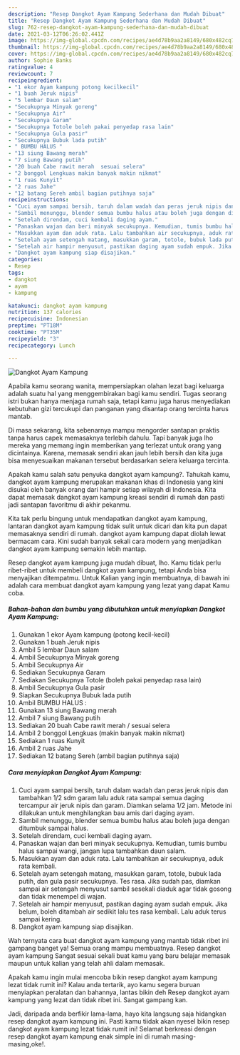 ```yaml
---
description: "Resep Dangkot Ayam Kampung Sederhana dan Mudah Dibuat"
title: "Resep Dangkot Ayam Kampung Sederhana dan Mudah Dibuat"
slug: 762-resep-dangkot-ayam-kampung-sederhana-dan-mudah-dibuat
date: 2021-03-12T06:26:02.441Z
image: https://img-global.cpcdn.com/recipes/ae4d78b9aa2a8149/680x482cq70/dangkot-ayam-kampung-foto-resep-utama.jpg
thumbnail: https://img-global.cpcdn.com/recipes/ae4d78b9aa2a8149/680x482cq70/dangkot-ayam-kampung-foto-resep-utama.jpg
cover: https://img-global.cpcdn.com/recipes/ae4d78b9aa2a8149/680x482cq70/dangkot-ayam-kampung-foto-resep-utama.jpg
author: Sophie Banks
ratingvalue: 4
reviewcount: 7
recipeingredient:
- "1 ekor Ayam kampung potong kecilkecil"
- "1 buah Jeruk nipis"
- "5 lembar Daun salam"
- "Secukupnya Minyak goreng"
- "Secukupnya Air"
- "Secukupnya Garam"
- "Secukupnya Totole boleh pakai penyedap rasa lain"
- "Secukupnya Gula pasir"
- "Secukupnya Bubuk lada putih"
- " BUMBU HALUS "
- "13 siung Bawang merah"
- "7 siung Bawang putih"
- "20 buah Cabe rawit merah  sesuai selera"
- "2 bonggol Lengkuas makin banyak makin nikmat"
- "1 ruas Kunyit"
- "2 ruas Jahe"
- "12 batang Sereh ambil bagian putihnya saja"
recipeinstructions:
- "Cuci ayam sampai bersih, taruh dalam wadah dan peras jeruk nipis dan tambahkan 1/2 sdm garam lalu aduk rata sampai semua daging tercampur air jeruk nipis dan garam. Diamkan selama 1/2 jam. Metode ini dilakukan untuk menghilangkan bau amis dari daging ayam."
- "Sambil menunggu, blender semua bumbu halus atau boleh juga dengan ditumbuk sampai halus."
- "Setelah direndam, cuci kembali daging ayam."
- "Panaskan wajan dan beri minyak secukupnya. Kemudian, tumis bumbu halus sampai wangi, jangan lupa tambahkan daun salam."
- "Masukkan ayam dan aduk rata. Lalu tambahkan air secukupnya, aduk rata kembali."
- "Setelah ayam setengah matang, masukkan garam, totole, bubuk lada putih, dan gula pasir secukupnya. Tes rasa. Jika sudah pas, diamkan sampai air setengah menyusut sambil sesekali diaduk agar tidak gosong dan tidak menempel di wajan."
- "Setelah air hampir menyusut, pastikan daging ayam sudah empuk. Jika belum, boleh ditambah air sedikit lalu tes rasa kembali. Lalu aduk terus sampai kering."
- "Dangkot ayam kampung siap disajikan."
categories:
- Resep
tags:
- dangkot
- ayam
- kampung

katakunci: dangkot ayam kampung 
nutrition: 137 calories
recipecuisine: Indonesian
preptime: "PT18M"
cooktime: "PT35M"
recipeyield: "3"
recipecategory: Lunch

---
```



![Dangkot Ayam Kampung](https://img-global.cpcdn.com/recipes/ae4d78b9aa2a8149/680x482cq70/dangkot-ayam-kampung-foto-resep-utama.jpg)

Apabila kamu seorang wanita, mempersiapkan olahan lezat bagi keluarga adalah suatu hal yang menggembirakan bagi kamu sendiri. Tugas seorang istri bukan hanya menjaga rumah saja, tetapi kamu juga harus menyediakan kebutuhan gizi tercukupi dan panganan yang disantap orang tercinta harus mantab.

Di masa  sekarang, kita sebenarnya mampu mengorder santapan praktis tanpa harus capek memasaknya terlebih dahulu. Tapi banyak juga lho mereka yang memang ingin memberikan yang terlezat untuk orang yang dicintainya. Karena, memasak sendiri akan jauh lebih bersih dan kita juga bisa menyesuaikan makanan tersebut berdasarkan selera keluarga tercinta. 



Apakah kamu salah satu penyuka dangkot ayam kampung?. Tahukah kamu, dangkot ayam kampung merupakan makanan khas di Indonesia yang kini disukai oleh banyak orang dari hampir setiap wilayah di Indonesia. Kita dapat memasak dangkot ayam kampung kreasi sendiri di rumah dan pasti jadi santapan favoritmu di akhir pekanmu.

Kita tak perlu bingung untuk mendapatkan dangkot ayam kampung, lantaran dangkot ayam kampung tidak sulit untuk dicari dan kita pun dapat memasaknya sendiri di rumah. dangkot ayam kampung dapat diolah lewat bermacam cara. Kini sudah banyak sekali cara modern yang menjadikan dangkot ayam kampung semakin lebih mantap.

Resep dangkot ayam kampung juga mudah dibuat, lho. Kamu tidak perlu ribet-ribet untuk membeli dangkot ayam kampung, tetapi Anda bisa menyajikan ditempatmu. Untuk Kalian yang ingin membuatnya, di bawah ini adalah cara membuat dangkot ayam kampung yang lezat yang dapat Kamu coba.

<!--inarticleads1-->

##### Bahan-bahan dan bumbu yang dibutuhkan untuk menyiapkan Dangkot Ayam Kampung:

1. Gunakan 1 ekor Ayam kampung (potong kecil-kecil)
1. Gunakan 1 buah Jeruk nipis
1. Ambil 5 lembar Daun salam
1. Ambil Secukupnya Minyak goreng
1. Ambil Secukupnya Air
1. Sediakan Secukupnya Garam
1. Sediakan Secukupnya Totole (boleh pakai penyedap rasa lain)
1. Ambil Secukupnya Gula pasir
1. Siapkan Secukupnya Bubuk lada putih
1. Ambil  BUMBU HALUS :
1. Gunakan 13 siung Bawang merah
1. Ambil 7 siung Bawang putih
1. Sediakan 20 buah Cabe rawit merah / sesuai selera
1. Ambil 2 bonggol Lengkuas (makin banyak makin nikmat)
1. Sediakan 1 ruas Kunyit
1. Ambil 2 ruas Jahe
1. Sediakan 12 batang Sereh (ambil bagian putihnya saja)




<!--inarticleads2-->

##### Cara menyiapkan Dangkot Ayam Kampung:

1. Cuci ayam sampai bersih, taruh dalam wadah dan peras jeruk nipis dan tambahkan 1/2 sdm garam lalu aduk rata sampai semua daging tercampur air jeruk nipis dan garam. Diamkan selama 1/2 jam. Metode ini dilakukan untuk menghilangkan bau amis dari daging ayam.
1. Sambil menunggu, blender semua bumbu halus atau boleh juga dengan ditumbuk sampai halus.
1. Setelah direndam, cuci kembali daging ayam.
1. Panaskan wajan dan beri minyak secukupnya. Kemudian, tumis bumbu halus sampai wangi, jangan lupa tambahkan daun salam.
1. Masukkan ayam dan aduk rata. Lalu tambahkan air secukupnya, aduk rata kembali.
1. Setelah ayam setengah matang, masukkan garam, totole, bubuk lada putih, dan gula pasir secukupnya. Tes rasa. Jika sudah pas, diamkan sampai air setengah menyusut sambil sesekali diaduk agar tidak gosong dan tidak menempel di wajan.
1. Setelah air hampir menyusut, pastikan daging ayam sudah empuk. Jika belum, boleh ditambah air sedikit lalu tes rasa kembali. Lalu aduk terus sampai kering.
1. Dangkot ayam kampung siap disajikan.




Wah ternyata cara buat dangkot ayam kampung yang mantab tidak ribet ini gampang banget ya! Semua orang mampu membuatnya. Resep dangkot ayam kampung Sangat sesuai sekali buat kamu yang baru belajar memasak maupun untuk kalian yang telah ahli dalam memasak.

Apakah kamu ingin mulai mencoba bikin resep dangkot ayam kampung lezat tidak rumit ini? Kalau anda tertarik, ayo kamu segera buruan menyiapkan peralatan dan bahannya, lantas bikin deh Resep dangkot ayam kampung yang lezat dan tidak ribet ini. Sangat gampang kan. 

Jadi, daripada anda berfikir lama-lama, hayo kita langsung saja hidangkan resep dangkot ayam kampung ini. Pasti kamu tiidak akan nyesel bikin resep dangkot ayam kampung lezat tidak rumit ini! Selamat berkreasi dengan resep dangkot ayam kampung enak simple ini di rumah masing-masing,oke!.

